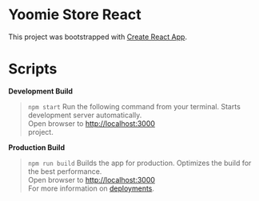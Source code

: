 # Yoomie Store React

This project was bootstrapped with [Create React App](https://github.com/facebook/create-react-app).

# Scripts

__Development Build__ 
> ```npm start``` 
> Run the following command from your terminal. 
> Starts development server automatically.  
> Open browser to  [http://localhost:3000](http://localhost:3000)  
> project. 

 
 __Production Build__ 
> ```npm run build``` 
> Builds the app for production. 
> Optimizes the build for the best performance.  
> Open browser to  [http://localhost:3000](http://localhost:3000)  
> For more information on [deployments](https://facebook.github.io/create-react-app/docs/deployment). 

 